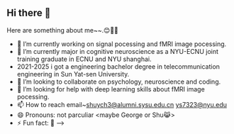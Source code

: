 ## Hi there 👋

Here are something about me~~.😊🌸🌸

- 🔭 I’m currently working on signal pocessing and fMRI image pocessing.
- 🌱 I’m currently major in cognitive neuroscience as a NYU-ECNU joint training graduate in ECNU and NYU shanghai.
-    2021-2025 i got a engineering bachelor degree in telecommunication engineering in Sun Yat-sen University.
- 👯 I’m looking to collaborate on psychology,      neuroscience and coding.
- 🤔 I’m looking for help with deep learning skills about fMRI image pocessing.
- 📫 How to reach
             email~shuych3@alumni.sysu.edu.cn
                   ys7323@nyu.edu
- 😄 Pronouns: not parculiar 
                       <maybe George or Shu😹>
- ⚡ Fun fact: 🙊
-->
